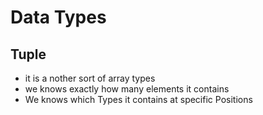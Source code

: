 # Data Types
## Tuple 
* it is a nother sort of array types
* we knows exactly how many elements it contains 
* We knows which Types it contains at specific Positions